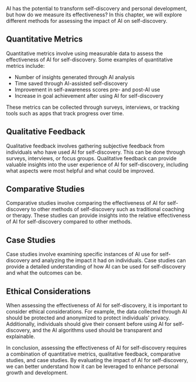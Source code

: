 

AI has the potential to transform self-discovery and personal development, but how do we measure its effectiveness? In this chapter, we will explore different methods for assessing the impact of AI on self-discovery.

Quantitative Metrics
--------------------

Quantitative metrics involve using measurable data to assess the effectiveness of AI for self-discovery. Some examples of quantitative metrics include:

* Number of insights generated through AI analysis
* Time saved through AI-assisted self-discovery
* Improvement in self-awareness scores pre- and post-AI use
* Increase in goal achievement after using AI for self-discovery

These metrics can be collected through surveys, interviews, or tracking tools such as apps that track progress over time.

Qualitative Feedback
--------------------

Qualitative feedback involves gathering subjective feedback from individuals who have used AI for self-discovery. This can be done through surveys, interviews, or focus groups. Qualitative feedback can provide valuable insights into the user experience of AI for self-discovery, including what aspects were most helpful and what could be improved.

Comparative Studies
-------------------

Comparative studies involve comparing the effectiveness of AI for self-discovery to other methods of self-discovery such as traditional coaching or therapy. These studies can provide insights into the relative effectiveness of AI for self-discovery compared to other methods.

Case Studies
------------

Case studies involve examining specific instances of AI use for self-discovery and analyzing the impact it had on individuals. Case studies can provide a detailed understanding of how AI can be used for self-discovery and what the outcomes can be.

Ethical Considerations
----------------------

When assessing the effectiveness of AI for self-discovery, it is important to consider ethical considerations. For example, the data collected through AI should be protected and anonymized to protect individuals' privacy. Additionally, individuals should give their consent before using AI for self-discovery, and the AI algorithms used should be transparent and explainable.

In conclusion, assessing the effectiveness of AI for self-discovery requires a combination of quantitative metrics, qualitative feedback, comparative studies, and case studies. By evaluating the impact of AI for self-discovery, we can better understand how it can be leveraged to enhance personal growth and development.

